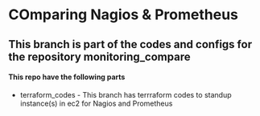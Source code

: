 # COmparing Nagios & Prometheus #

## This branch is part of the codes and configs for the repository monitoring_compare ## 

#### This repo have the following parts ####

- terraform_codes - This branch has terrraform codes to standup instance(s) in ec2 for Nagios and Prometheus  

